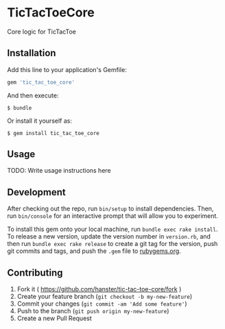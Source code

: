 # TicTacToeCore

Core logic for TicTacToe

## Installation

Add this line to your application's Gemfile:

```ruby
gem 'tic_tac_toe_core'
```

And then execute:

    $ bundle

Or install it yourself as:

    $ gem install tic_tac_toe_core

## Usage

TODO: Write usage instructions here

## Development

After checking out the repo, run `bin/setup` to install dependencies. Then, run `bin/console` for an interactive prompt that will allow you to experiment.

To install this gem onto your local machine, run `bundle exec rake install`. To release a new version, update the version number in `version.rb`, and then run `bundle exec rake release` to create a git tag for the version, push git commits and tags, and push the `.gem` file to [rubygems.org](https://rubygems.org).

## Contributing

1. Fork it ( https://github.com/hanster/tic-tac-toe-core/fork )
2. Create your feature branch (`git checkout -b my-new-feature`)
3. Commit your changes (`git commit -am 'Add some feature'`)
4. Push to the branch (`git push origin my-new-feature`)
5. Create a new Pull Request
